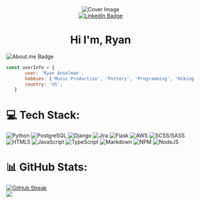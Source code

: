 <div id="header" align="center">
  <img src="images/darkWave.jpg" alt="Cover Image"/>
  <div id="badges">
    <a href="https://www.linkedin.com/in/ryan-anselman/">
      <img src="https://img.shields.io/badge/LinkedIn-blue?style=for-the-badge&logo=linkedin&logoColor=white" alt="LinkedIn Badge"/>
    </a>
  </div>
  <img src="https://komarev.com/ghpvc/?username=blessdog&style=flat-square&color=blue" alt=""/>
  <h1>
    Hi
    I'm, Ryan
  </h1>
</div>



![About.me Badge](https://img.shields.io/badge/About.me-00A98F.svg?style=for-the-badge&logo=aboutdotme&logoColor=white)

```JavaScript
const userInfo = {
       user: 'Ryan Anselman',
       hobbies: ['Music Production', 'Pottery', 'Programming', 'Hiking the Rockies'],
       country: 'US',
   }
```

# 💻 Tech Stack:

![Python](https://img.shields.io/badge/Python-3776AB?style=for-the-badge&logo=python&logoColor=white) ![PostgreSQL](https://img.shields.io/badge/PostgreSQL-316192?style=for-the-badge&logo=postgresql&logoColor=white) ![Django](https://img.shields.io/badge/Django-092E20?style=for-the-badge&logo=django&logoColor=white) ![Jira](https://img.shields.io/badge/jira-%230A0FFF.svg?style=for-the-badge&logo=jira&logoColor=white) ![Flask](https://img.shields.io/badge/Flask-000000?style=for-the-badge&logo=flask&logoColor=white) ![AWS](https://img.shields.io/badge/Amazon_AWS-232F3E?style=for-the-badge&logo=amazon-aws&logoColor=white) ![SCSS/SASS](https://img.shields.io/badge/Sass-CC6699?style=for-the-badge&logo=sass&logoColor=white) ![HTML5](https://img.shields.io/badge/html5-%23E34F26.svg?style=for-the-badge&logo=html5&logoColor=white) ![JavaScript](https://img.shields.io/badge/javascript-%23323330.svg?style=for-the-badge&logo=javascript&logoColor=%23F7DF1E) ![TypeScript](https://img.shields.io/badge/TypeScript-007ACC?style=for-the-badge&logo=typescript&logoColor=white) ![Markdown](https://img.shields.io/badge/markdown-%23000000.svg?style=for-the-badge&logo=markdown&logoColor=white) ![NPM](https://img.shields.io/badge/NPM-%23000000.svg?style=for-the-badge&logo=npm&logoColor=white) ![NodeJS](https://img.shields.io/badge/node.js-6DA55F?style=for-the-badge&logo=node.js&logoColor=white) 

<!-- [React](https://img.shields.io/badge/react-%2320232a.svg?style=for-the-badge&logo=react&logoColor=%2361DAFB) -->

# 📊 GitHub Stats:
[![GitHub Streak](https://streak-stats.demolab.com?user=blessdog&theme=gruvbox&hide_border=true&exclude_days=Sat)](https://git.io/streak-stats)<br/>
![](https://github-readme-stats.vercel.app/api/top-langs/?username=blessdog&theme=dark&hide_border=false&include_all_commits=true&count_private=true&layout=compact)
